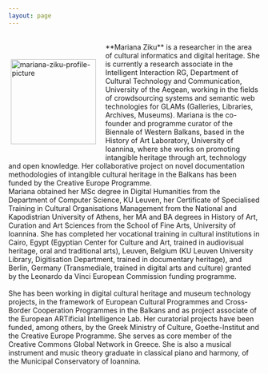 ```yaml
---
layout: page
---
```


<br>
<p style="float: left;"><img src="https://mziku.github.io/images/mziku-portrait300x404px.jpg" style="float:left; margin-top:5mm; margin-right:5mm; margin-bottom:5mm; margin-left:5;" alt="mariana-ziku-profile-picture" width="170" height="auto"></p> 
**Mariana Ziku** is a researcher in the area of cultural informatics and digital heritage. She is currently a research associate in the Intelligent Interaction RG, Department of Cultural Technology and Communication, University of the Aegean, working in the fields of crowdsourcing systems and semantic web technologies for GLAMs (Galleries, Libraries, Archives, Museums). Mariana is the co-founder and programme curator of the Biennale of Western Balkans, based in the History of Art Laboratory, University of Ioannina, where she works on promoting intangible heritage through art, technology and open knowledge. Her collaborative project on novel documentation methodologies of intangible cultural heritage in the Balkans has been funded by the Creative Europe Programme.  
<br>
Mariana obtained her MSc degree in Digital Humanities from the Department of Computer Science, KU Leuven, her Certificate of Specialised Training in Cultural Organisations Management from the National and Kapodistrian University of Athens, her MA and BA degrees in History of Art, Curation and Art Sciences from the School of Fine Arts, University of Ioannina. She has completed her vocational training in cultural institutions in Cairo, Egypt (Egyptian Center for Culture and Art, trained in audiovisual heritage, oral and traditional arts), Leuven, Belgium (KU Leuven University Library, Digitisation Department, trained in documentary heritage), and Berlin, Germany (Transmediale, trained in digital arts and culture) granted by the Leonardo da Vinci European Commission funding programme. 
<br>
<br>
She has been working in digital cultural heritage and museum technology projects, in the framework of European Cultural Programmes and Cross-Border Cooperation Programmes in the Balkans and as project associate of the European ARTificial Intelligence Lab. Her curatorial projects have been funded, among others, by the Greek Ministry of Culture, Goethe-Institut and the Creative Europe Programme. She serves as core member of the Creative Commons Global Network in Greece. She is also a musical instrument and music theory graduate in classical piano and harmony, of the Municipal Conservatory of Ioannina. 




